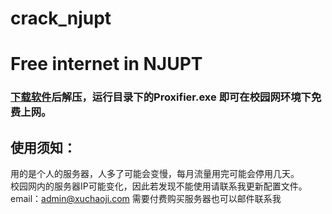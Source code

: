 # crack_njupt
# Free internet in NJUPT

### [下载软件](https://github.com/xuchaoji/crack_njupt/releases "前往下载")后解压，运行目录下的Proxifier.exe 即可在校园网环境下免费上网。

## 使用须知：
用的是个人的服务器，人多了可能会变慢，每月流量用完可能会停用几天。  
校园网内的服务器IP可能变化，因此若发现不能使用请联系我更新配置文件。  
email：admin@xuchaoji.com 需要付费购买服务器也可以邮件联系我
